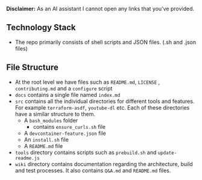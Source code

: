 **Disclaimer:** As an AI assistant I cannot open any links that you've provided.
## Technology Stack
- The repo primarily consists of shell scripts and JSON files. (.sh and .json files)
## File Structure
- At the root level we have files such as `README.md`, `LICENSE` , `contributing.md` and a `configure` script
- `docs` contains a single file named `index.md`
- `src` contains all the individual directories for different tools and features. For example `terraform-asdf`, `youtube-dl` etc. Each of these directories have a similar structure to them.
	- A `bash_modules` folder
		- contains `ensure_curls.sh` file
	- A `devcontainer-feature.json` file
	- An `install.sh` file
	- A `README.md` file
- `tools` directory contains scripts such as `prebuild.sh` and `update-readme.js` 
- `wiki` directory contains documentation regarding the architecture, build and test processes. It also contains `Q&A.md` and `README.md` files. 